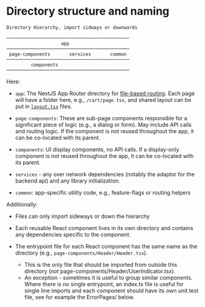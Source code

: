 # Directory structure and naming

<!-- Based on https://github.com/mitodl/mit-learn/blob/main/docs/architecture/front-end-component-structure.md -->

```text
Directory Hierarchy, import sidways or downwards

─────────────────────────────────────────────
                    app
─────────────────────────────────────────────
 page-components       services       common
─────────────────────────────────────────────
         components
─────────────────────────────────────────────
```

Here:

- `app`: The NextJS App Router directory for [file-based routing](https://nextjs.org/docs/app/building-your-application/routing/defining-routes). Each page will have a folder here, e.g., `/cart/page.tsx`, and shared layout can be put in [`layout.tsx`](https://nextjs.org/docs/app/building-your-application/routing/layouts-and-templates) files.

- `page-components`: These are sub-page components responsible for a significant piece of logic (e.g., a dialog or form). May include API calls and routing logic. If the component is not reused throughout the app, it can be co-located with its parent.

- `components`: UI display components, no API calls. If a display-only component is not reused throughout the app, it can be co-located with its parent.

- `services` - any over network dependencies (notably the adaptor for the backend api) and any library initialization.

- `common`: app-specific utility code, e.g., feature-flags or routing helpers

Additionally:

- Files can only import sideways or down the hierarchy

- Each reusable React component lives in its own directory and contains any dependencies specific to the component.

- The entrypoint file for each React component has the same name as the directory (e.g., `page-components/Header/Header.tsx`).
  - This is the only file that should be imported from outside this directory (_not_ page-components/Header/UserIndicator.tsx).
  - An exception - sometimes it is useful to group similar components. Where there is no single entrypoint, an index.ts file is useful for single line imports and each component should have its own unit test file, see for example the ErrorPages/ below.
